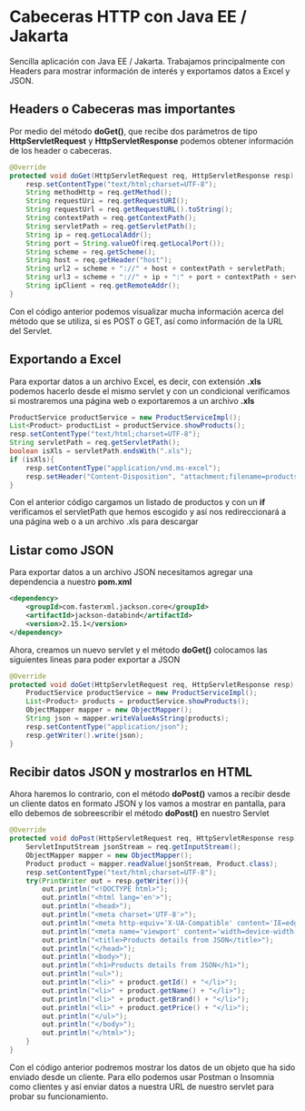 # Cabeceras HTTP con Java EE / Jakarta
Sencilla aplicación con Java EE / Jakarta. Trabajamos principalmente con Headers para mostrar información de interés y exportamos datos a Excel y JSON.

## Headers o Cabeceras mas importantes
Por medio del método <b>doGet()</b>, que recibe dos parámetros de tipo <b>HttpServletRequest</b> y <b>HttpServletResponse</b> podemos obtener información de los header o cabeceras.
```java
@Override
protected void doGet(HttpServletRequest req, HttpServletResponse resp) throws ServletException, IOException {
    resp.setContentType("text/html;charset=UTF-8");
    String methodHttp = req.getMethod();
    String requestUri = req.getRequestURI();
    String requestUrl = req.getRequestURL().toString();
    String contextPath = req.getContextPath();
    String servletPath = req.getServletPath();
    String ip = req.getLocalAddr();
    String port = String.valueOf(req.getLocalPort());
    String scheme = req.getScheme();
    String host = req.getHeader("host");
    String url2 = scheme + "://" + host + contextPath + servletPath;
    String url3 = scheme + "://" + ip + ":" + port + contextPath + servletPath;
    String ipClient = req.getRemoteAddr();
}
```
Con el código anterior podemos visualizar mucha información acerca del método que se utiliza, si es POST o GET, así como información de la URL del Servlet.

## Exportando a Excel
Para exportar datos a un archivo Excel, es decir, con extensión <b>.xls</b> podemos hacerlo desde el mismo servlet y con un condicional verificamos si mostraremos una página web o exportaremos a un archivo <b>.xls</b>
````java
ProductService productService = new ProductServiceImpl();
List<Product> productList = productService.showProducts();
resp.setContentType("text/html;charset=UTF-8");
String servletPath = req.getServletPath();
boolean isXls = servletPath.endsWith(".xls");
if (isXls){
    resp.setContentType("application/vnd.ms-excel");
    resp.setHeader("Content-Disposition", "attachment;filename=products.xls");
}
````
Con el anterior código cargamos un listado de productos y con un <b>if</b> verificamos el servletPath que hemos escogido y así nos redireccionará a una página web o a un archivo .xls para descargar

## Listar como JSON
Para exportar datos a un archivo JSON necesitamos agregar una dependencia a nuestro <b>pom.xml</b>
````xml
<dependency>
    <groupId>com.fasterxml.jackson.core</groupId>
    <artifactId>jackson-databind</artifactId>
    <version>2.15.1</version>
</dependency>
````
Ahora, creamos un nuevo servlet y el método <b>doGet()</b> colocamos las siguientes lineas para poder exportar a JSON
````java
@Override
protected void doGet(HttpServletRequest req, HttpServletResponse resp) throws ServletException, IOException {
    ProductService productService = new ProductServiceImpl();
    List<Product> products = productService.showProducts();
    ObjectMapper mapper = new ObjectMapper();
    String json = mapper.writeValueAsString(products);
    resp.setContentType("application/json");
    resp.getWriter().write(json);
}
````

## Recibir datos JSON y mostrarlos en HTML
Ahora haremos lo contrario, con el método <b>doPost()</b> vamos a recibir desde un cliente datos en formato JSON y los vamos a mostrar en pantalla, para ello debemos de sobreescribir el método <b>doPost()</b> en nuestro Servlet
````java
@Override
protected void doPost(HttpServletRequest req, HttpServletResponse resp) throws ServletException, IOException {
    ServletInputStream jsonStream = req.getInputStream();
    ObjectMapper mapper = new ObjectMapper();
    Product product = mapper.readValue(jsonStream, Product.class);
    resp.setContentType("text/html;charset=UTF-8");
    try(PrintWriter out = resp.getWriter()){
        out.println("<!DOCTYPE html>");
        out.println("<html lang='en'>");
        out.println("<head>");
        out.println("<meta charset='UTF-8'>");
        out.println("<meta http-equiv='X-UA-Compatible' content='IE=edge'>");
        out.println("<meta name='viewport' content='width=device-width, initial-scale=1.0'>");
        out.println("<title>Products details from JSON</title>");
        out.println("</head>");
        out.println("<body>");
        out.println("<h1>Products details from JSON</h1>");
        out.println("<ul>");
        out.println("<li>" + product.getId() + "</li>");
        out.println("<li>" + product.getName() + "</li>");
        out.println("<li>" + product.getBrand() + "</li>");
        out.println("<li>" + product.getPrice() + "</li>");
        out.println("</ul>");
        out.println("</body>");
        out.println("</html>");
    }
}
````
Con el código anterior podremos mostrar los datos de un objeto que ha sido enviado desde un cliente. Para ello podemos usar Postman o Insomnia como clientes y así enviar datos a nuestra URL de nuestro servlet para probar su funcionamiento.